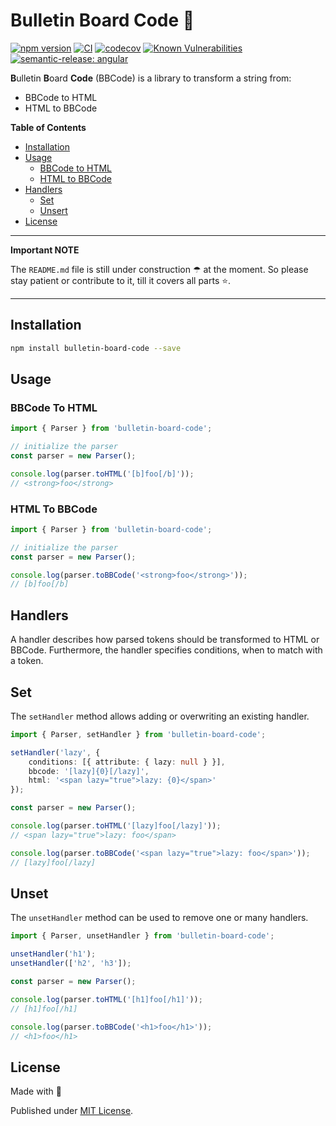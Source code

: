 # Bulletin Board Code 🧙

[![npm version](https://badge.fury.io/js/bulletin-board-code.svg)](https://badge.fury.io/js/bulletin-board-code)
[![CI](https://github.com/tada5hi/bulletin-board-code/actions/workflows/main.yml/badge.svg)](https://github.com/tada5hi/bulletin-board-code/actions/workflows/main.yml)
[![codecov](https://codecov.io/gh/Tada5hi/bulletin-board-code/branch/master/graph/badge.svg?token=4KNSG8L13V)](https://codecov.io/gh/Tada5hi/bulletin-board-code)
[![Known Vulnerabilities](https://snyk.io/test/github/Tada5hi/bulletin-board-code/badge.svg)](https://snyk.io/test/github/Tada5hi/bulletin-board-code)
[![semantic-release: angular](https://img.shields.io/badge/semantic--release-angular-e10079?logo=semantic-release)](https://github.com/semantic-release/semantic-release)

**B**ulletin **B**oard **Code** (BBCode) is a library to transform a string from:
- BBCode to HTML
- HTML to BBCode

**Table of Contents**

- [Installation](#installation)
- [Usage](#usage)
  - [BBCode to HTML](#bbcode-to-html)
  - [HTML to BBCode](#html-to-bbcode)
- [Handlers](#handlers)
  - [Set](#set)
  - [Unsert](#unset)
- [License](#license)

---
**Important NOTE**

The `README.md` file is still under construction ☂ at the moment.
So please stay patient or contribute to it, till it covers all parts ⭐.

---

## Installation

```bash
npm install bulletin-board-code --save
```

## Usage

### BBCode To HTML

```typescript
import { Parser } from 'bulletin-board-code';

// initialize the parser
const parser = new Parser();

console.log(parser.toHTML('[b]foo[/b]'));
// <strong>foo</strong>

```

### HTML To BBCode

```typescript
import { Parser } from 'bulletin-board-code';

// initialize the parser
const parser = new Parser();

console.log(parser.toBBCode('<strong>foo</strong>'));
// [b]foo[/b]
```

## Handlers

A handler describes how parsed tokens should be transformed to HTML or BBCode.
Furthermore, the handler specifies conditions, when to match with a token.

## Set

The `setHandler` method allows adding or overwriting an existing handler.

```typescript
import { Parser, setHandler } from 'bulletin-board-code';

setHandler('lazy', {
    conditions: [{ attribute: { lazy: null } }],
    bbcode: '[lazy]{0}[/lazy]',
    html: '<span lazy="true">lazy: {0}</span>'
});

const parser = new Parser();

console.log(parser.toHTML('[lazy]foo[/lazy]'));
// <span lazy="true">lazy: foo</span>

console.log(parser.toBBCode('<span lazy="true">lazy: foo</span>'));
// [lazy]foo[/lazy]
```

## Unset

The `unsetHandler` method can be used to remove one or many handlers.

```typescript
import { Parser, unsetHandler } from 'bulletin-board-code';

unsetHandler('h1');
unsetHandler(['h2', 'h3']);

const parser = new Parser();

console.log(parser.toHTML('[h1]foo[/h1]'));
// [h1]foo[/h1]

console.log(parser.toBBCode('<h1>foo</h1>'));
// <h1>foo</h1>
```

## License

Made with 💚

Published under [MIT License](./LICENSE).
